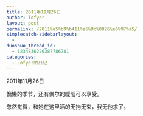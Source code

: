 ```yaml
---
title: 2011年11月26日
author: lofyer
layout: post
permalink: /2011%e5%b9%b411%e6%9c%8826%e6%97%a5/
simplecatch-sidebarlayout:
  - 
duoshuo_thread_id:
  - 1234836220387786781
categories:
  - Lofyer的日记
---
```

2011年11月26日

慵懒的季节，还有偶尔的暖阳可以享受。

忽然觉得，和她在这里活的无拘无束，我无他求了。